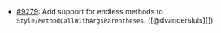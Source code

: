 * [#9279](https://github.com/rubocop-hq/rubocop/pull/9279): Add support for endless methods to `Style/MethodCallWithArgsParentheses`. ([@dvandersluis][])
